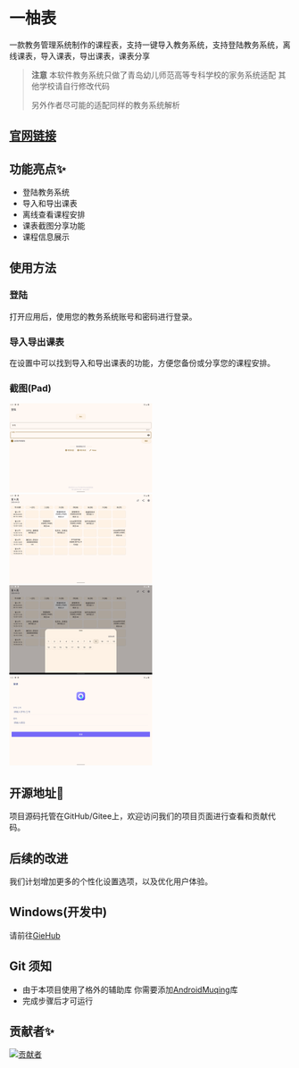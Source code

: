 # 一柚表
一款教务管理系统制作的课程表，支持一键导入教务系统，支持登陆教务系统，离线课表，导入课表，导出课表，课表分享<br>
> **注意**
> 本软件教务系统只做了青岛幼儿师范高等专科学校的家务系统适配 其他学校请自行修改代码
> 
> 另外作者尽可能的适配同样的教务系统解析

## [官网链接](https://muqingcandy.top)

## 功能亮点✨
- 登陆教务系统
- 导入和导出课表
- 离线查看课程安排
- 课表截图分享功能
- 课程信息展示
## 使用方法
### 登陆
打开应用后，使用您的教务系统账号和密码进行登录。
### 导入导出课表
在设置中可以找到导入和导出课表的功能，方便您备份或分享您的课程安排。
### 截图(Pad)
<!--suppress CheckImageSize -->
<img alt="img.png" src="image/img2.png" width="256" height="160" />
<img alt="img.png" src="image/img.png" width="256" height="160"/>
<img alt="img.png" src="image/img3.png" width="256" height="160"/>
<img alt="img.png" src="image/img4.png" width="256" height="160"/>

## 开源地址📎
项目源码托管在GitHub/Gitee上，欢迎访问我们的项目页面进行查看和贡献代码。
## 后续的改进
我们计划增加更多的个性化设置选项，以及优化用户体验。

## Windows(开发中)
请前往[GieHub](https://github.com/muqing153/Windows_KcTab)

## Git 须知
- 由于本项目使用了格外的辅助库 你需要添加[AndroidMuqing](https://github.com/muqing153/AndroidMuqing)库
- 完成步骤后才可运行
## 贡献者✨
<a href="https://github.com/muqing153/Android_KcTab/graphs/contributors">
  <img src="https://contrib.rocks/image?repo=muqing153/Android_KcTab"  alt="贡献者"/>
</a>